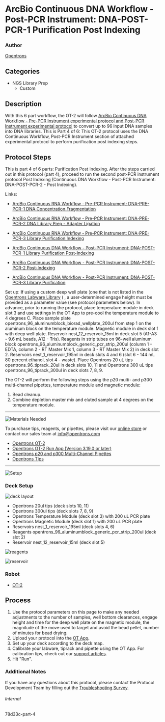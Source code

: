 # ArcBio Continuous DNA Workflow - Post-PCR Instrument: DNA-POST-PCR-1 Purification Post Indexing

### Author
[Opentrons](https://opentrons.com/)



## Categories
* NGS Library Prep
     * Custom

## Description

With this 6 part workflow, the OT-2 will follow [ArcBio Continuous DNA Workflow - Pre-PCR Instrument experimental protocol and Post-PCR Instrument experimental protocol](https://opentrons-protocol-library-website.s3.amazonaws.com/custom-README-images/78d33c/ArcBio_DNA_Workflow_020822.xlsx) to convert up to 96 input DNA samples into DNA libraries. This is Part 4 of 6: This OT-2 protocol uses the DNA Continuous Workflow, Post-PCR Instrument section of attached experimental protocol to perform purification post indexing steps.

## Protocol Steps

This is part 4 of 6 parts: Purification Post Indexing. After the steps carried out in this protocol (part 4), proceed to run the second post-PCR instrument protocol Post Indexing (Continuous DNA Workflow - Post-PCR Instrument: DNA-POST-PCR-2 - Post Indexing).

Links:
* [ArcBio Continuous RNA Workflow - Pre-PCR Instrument: DNA-PRE-PCR-1 DNA Concentration Fragmentation](https://protocols.opentrons.com/protocol/78d33c)

* [ArcBio Continuous RNA Workflow - Pre-PCR Instrument: DNA-PRE-PCR-2 DNA Library Prep - Adapter Ligation](https://protocols.opentrons.com/protocol/78d33c-part-2)

* [ArcBio Continuous RNA Workflow - Pre-PCR Instrument: DNA-PRE-PCR-3 Library Purification Indexing](https://protocols.opentrons.com/protocol/78d33c-part-3)

* [ArcBio Continuous DNA Workflow - Post-PCR Instrument: DNA-POST-PCR-1 Library Purification Post-Indexing](https://protocols.opentrons.com/protocol/78d33c-part-4)

* [ArcBio Continuous DNA Workflow - Post-PCR Instrument: DNA-POST-PCR-2 Post-Indexing](https://protocols.opentrons.com/protocol/78d33c-part-5)

* [ArcBio Continuous DNA Workflow - Post-PCR Instrument: DNA-POST-PCR-3 Library Purification](https://protocols.opentrons.com/protocol/78d33c-part-6)

Set up: If using a custom deep well plate (one that is not listed in the [Opentrons Labware Library](https://labware.opentrons.com/) ) , a user-determined engage height must be provided as a parameter value (see protocol parameters below). In advance, prior to running the protocol, place temperature module in deck slot 3 and use settings in the OT App to pre-cool the temperature module to 4 degrees C. Place sample plate opentrons_96_aluminumblock_biorad_wellplate_200ul from step 1 on the aluminum block on the temperature module. Magnetic module in deck slot 1 with deep well plate. Reservoir nest_12_reservoir_15ml in deck slot 5 (A1-A3 - 9.6 mL beads, A12 - Tris). Reagents in strip tubes on 96-well aluminum block opentrons_96_aluminumblock_generic_pcr_strip_200ul (column 1 - EDTA, column 2 - RT Master Mix 1, column 3 - RT Master Mix 2) in deck slot 2. Reservoirs nest_1_reservoir_195ml in deck slots 4 and 6 (slot 6 - 144 mL 80 percent ethanol, slot 4 - waste). Place Opentrons 20 uL tips opentrons_96_tiprack_20ul in deck slots 10, 11 and Opentrons 300 uL tips opentrons_96_tiprack_300ul in deck slots 7, 8, 9.

The OT-2 will perform the following steps using the p20 multi- and p300 multi-channel pipettes, temperature module and magnetic module:
1. Bead cleanup.
2. Combine depletion master mix and eluted sample at 4 degrees on the temperature module.

---
![Materials Needed](https://s3.amazonaws.com/opentrons-protocol-library-website/custom-README-images/001-General+Headings/materials.png)

To purchase tips, reagents, or pipettes, please visit our [online store](https://shop.opentrons.com/) or contact our sales team at [info@opentrons.com](mailto:info@opentrons.com)

* [Opentrons OT-2](https://shop.opentrons.com/collections/ot-2-robot/products/ot-2)
* [Opentrons OT-2 Run App (Version 3.19.0 or later)](https://opentrons.com/ot-app/)
* [Opentrons p20 and p300 Multi-Channel Pipettes](https://shop.opentrons.com/collections/ot-2-pipettes/products/single-channel-electronic-pipette)
* [Opentrons Tips](https://shop.opentrons.com/collections/opentrons-tips)

---
![Setup](https://s3.amazonaws.com/opentrons-protocol-library-website/custom-README-images/001-General+Headings/Setup.png)

### Deck Setup
![deck layout](https://opentrons-protocol-library-website.s3.amazonaws.com/custom-README-images/78d33c/screenshot+deck-4.png)

* Opentrons 20ul tips (deck slots 10, 11)
* Opentrons 300ul tips (deck slots 7, 8, 9)
* Opentrons Temperature Module (deck slot 3) with 200 uL PCR plate
* Opentrons Magnetic Module (deck slot 1) with 200 uL PCR plate
* Reservoirs nest_1_reservoir_195ml (deck slots 4, 6)
* Reagents opentrons_96_aluminumblock_generic_pcr_strip_200ul (deck slot 2)
* Reservoir nest_12_reservoir_15ml (deck slot 5)

![reagents](https://opentrons-protocol-library-website.s3.amazonaws.com/custom-README-images/78d33c/screenshot+reagents-4.png)

![reservoir](https://opentrons-protocol-library-website.s3.amazonaws.com/custom-README-images/78d33c/screenshot+reservoir-4.png)

### Robot
* [OT-2](https://opentrons.com/ot-2)

## Process
1. Use the protocol parameters on this page to make any needed adjustments to the number of samples, well bottom clearances, engage height and time for the deep well plate on the magnetic module, the magnitude of the move used to target and avoid the bead pellet, number of minutes for bead drying.
2. Upload your protocol into the [OT App](https://opentrons.com/ot-app).
3. Set up your deck according to the deck map.
4. Calibrate your labware, tiprack and pipette using the OT App. For calibration tips, check out our [support articles](https://support.opentrons.com/en/collections/1559720-guide-for-getting-started-with-the-ot-2).
5. Hit "Run".

### Additional Notes
If you have any questions about this protocol, please contact the Protocol Development Team by filling out the [Troubleshooting Survey](https://protocol-troubleshooting.paperform.co/).

###### Internal
78d33c-part-4
